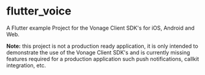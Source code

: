 # flutter_voice

A Flutter example Project for the Vonage Client SDK's for iOS, Android and Web.

**Note:** this project is not a production ready application, it is only intended to demonstrate the use of the Vonage Client SDK's and
is currently missing features required for a production application such push notifications, callkit integration, etc.
